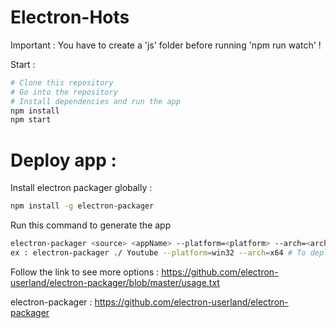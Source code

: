 # Electron-Hots

Important : You have to create a 'js' folder before running 'npm run watch' !

Start : 

```bash
# Clone this repository
# Go into the repository
# Install dependencies and run the app
npm install 
npm start
```

# Deploy app : 

Install electron packager globally :

```bash
npm install -g electron-packager
```
Run this command to generate the app

```bash
electron-packager <source> <appName> --platform=<platform> --arch=<arch>
ex : electron-packager ./ Youtube --platform=win32 --arch=x64 # To deploy on Windows
```

Follow the link to see more options : https://github.com/electron-userland/electron-packager/blob/master/usage.txt

electron-packager : https://github.com/electron-userland/electron-packager
